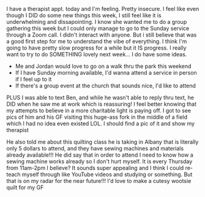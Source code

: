 I have a therapist appt. today and I'm feeling. Pretty insecure. I feel like even though I DID do some new things this week, I still feel like it is underwhelming and dissapointing. I know she wanted me to do a group gathering this week but I could only manage to go to the Sunday service through a Zoom call. I didn't interact with anyone. But i still believe that was a good first step for me to understand the vibe of everything. I think I'm going to have pretty slow progress for a while but it IS progress. I really want to try to do SOMETHING lovely next week... I do have some ideas.
- Me and Jordan would love to go on a walk thru the park this weekend
- If I have Sunday morning available, I'd wanna attend a service in person if I feel up to it
- If there's a group event at the church that sounds nice, I'd like to attend

PLUS I was able to text Ben, and while he wasn't able to reply thru text, he DID when he saw me at work which is reassuring! I feel better knowing that my attempts to believe in a more charitable light is paying off. I got to see pics of him and his GF visiting this huge-ass fork in the middle of a field which I had no idea even existed LOL. I should find a pic of it and show my therapist

He also told me about this quilting class he is taking in Albany that is literally only 5 dollars to attend, and they have sewing machines and materials already available!!! He did say that in order to attend I need to know how a sewing machine works already so I don't hurt myself. It is every Thursday from 11am-2pm I believe? It sounds super appealing and I think I could re-teach myself through like YouTube videos and studying or something. But that is on my radar for the near future!!! I'd love to make a cutesy wootsie quilt for my GF